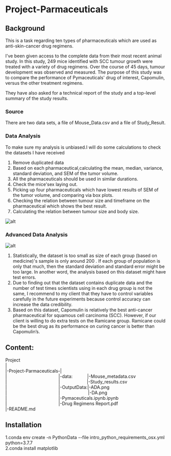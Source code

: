 # Project-Parmaceuticals

## Background

This is a task regarding ten types of pharmaceuticals which are used as anti-skin-cancer drug regimens. 

I've been given access to the complete data from their most recent animal study. In this study, 249 mice identified with SCC tumour growth were treated with a variety of drug regimens. Over the course of 45 days, tumour development was observed and measured. The purpose of this study was to compare the performance of Pymaceuticals' drug of interest, Capomulin, versus the other treatment regimens.  

They have also asked for a technical report of the study and a top-level summary of the study results.  

### Source

There are two data sets, a file of Mouse_Data.csv and a file of Study_Result.

### Data Analysis

To make sure my analysis is unbiased.I will do some calculations to check the datasets I have received  
1. Remove duplicated data  
2. Based on each pharmaceutical,calculating the mean, median, variance, standard deviation, and SEM of the tumor volume.  
3. All the pharmaceuticals should be used in similar durations.  
4. Check the mice'sex laying out.  
5. Picking up four pharmaceuticals which have lowest results of SEM of the tumor volume, and comparing via box plots.  
6. Checking the relation between tumour size and timeframe on the pharmaceutical which shows the best result.  
7. Calculating the relation between tumour size and body size. 

![alt](https://github.com/LynHJ/Pymaceuticals/blob/2cb0f6bd5874f10ca0940cfbcb1fba0dc42f16ab/OutputData/DA.png)  

### Advanced Data Analysis

![alt](https://github.com/LynHJ/Pymaceuticals/blob/2cb0f6bd5874f10ca0940cfbcb1fba0dc42f16ab/OutputData/ADA.png)  

1.	Statistically, the dataset is too small as size of each group (based on medicine)'s sample is only around 200 . If each group of population is only that much, then the standard deviation and standard error might be too large. In another word, the analysis based on this dataset might have test errors.
2.	Due to finding out that the dataset contains duplicate data and the number of test times scientists using in each drug group is not the same, I recommend to my client that they have to control variables carefully in the future experiments because control accuracy can increase the data credibility.
3.	Based on this dataset, Capomulin is relatively the best anti-cancer pharmaceutical for squamous cell carcinoma (SCC). However, if our client is willing to do extra tests on the Ramicane group. Ramicane could be the best drug as its performance on curing cancer is better than Capomulin’s.


## Content:

Project  
|  
|-Project-Parmaceuticals-|  
|&emsp;&emsp;&emsp;&emsp;&emsp;&emsp;&emsp;&emsp;&emsp;&emsp;&emsp;&nbsp;&nbsp;|-data:&emsp;&emsp;&emsp;&nbsp;|-Mouse_metadata.csv   
|&emsp;&emsp;&emsp;&emsp;&emsp;&emsp;&emsp;&emsp;&emsp;&emsp;&emsp;&nbsp;&nbsp;|&emsp;&emsp;&emsp;&emsp;&emsp;&emsp;|-Study_results.csv   
|&emsp;&emsp;&emsp;&emsp;&emsp;&emsp;&emsp;&emsp;&emsp;&emsp;&emsp;&nbsp;&nbsp;|-OutputData:|-ADA.png  
|&emsp;&emsp;&emsp;&emsp;&emsp;&emsp;&emsp;&emsp;&emsp;&emsp;&emsp;&nbsp;&nbsp;|&emsp;&emsp;&emsp;&emsp;&emsp;&emsp;&nbsp;|-DA.png  
|&emsp;&emsp;&emsp;&emsp;&emsp;&emsp;&emsp;&emsp;&emsp;&emsp;&emsp;&nbsp;&nbsp;|-Pymaceuticals.ipynb.ipynb  
|&emsp;&emsp;&emsp;&emsp;&emsp;&emsp;&emsp;&emsp;&emsp;&emsp;&emsp;&nbsp;&nbsp;|-Drug Regimens Report.pdf    
|-README.md 

## Installation

1.conda env create -n PythonData --file intro_python_requirements_osx.yml python=3.7.7    
2.conda install matplotlib    
 




